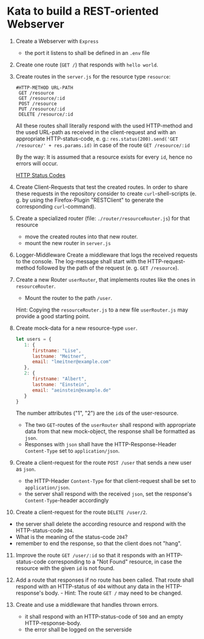 # Kata to build a REST-oriented Webserver

1. Create a Webserver with `Express`
   - the port it listens to shall be defined in an `.env` file

2. Create one route (`GET /`) that responds with `hello world`.

3. Create routes in the `server.js` for the resource type `resource`:
   ```
   #HTTP-METHOD URL-PATH
    GET /resource
    GET /resource/:id
    POST /resource
    PUT /resource/:id
    DELETE /resource/:id
   ```

   All these routes shall literally respond with the used HTTP-method and the used URL-path as received in the client-request and with an appropriate HTTP-status-code, e. g.: `res.status(200).send('GET /resource/' + res.params.id)` in case of the route `GET /resource/:id`

   By the way: It is assumed that a resource exists for every `id`, hence no errors will occur.

   [HTTP Status Codes](https://en.wikipedia.org/wiki/List_of_HTTP_status_codes)

4. Create Client-Requests that test the created routes. In order to share these requests in the repository consider to create `curl`-shell-scripts (e. g. by using the Firefox-Plugin "RESTClient" to generate the corresponding `curl`-command).

5. Create a specialized router (file: `./router/resourceRouter.js`) for that resource
   - move the created routes into that new router.
   - mount the new router in `server.js`

6. Logger-Middleware
   Create a middleware that logs the received requests to the console. The log-message shall start with the HTTP-request-method followed by the path of the request (e. g. `GET /resource`).

7. Create a new Router `userRouter`, that implements routes like the ones in `resourceRouter`.
   - Mount the router to the path `/user`.

   Hint: Copying the `resourceRouter.js` to a new file `userRouter.js` may provide a good starting point.

8. Create mock-data for a new resource-type `user`.
   ```javascript
   let users = {
      1: {
         firstname: "Lise",
         lastname: "Meitner",
         email: "lmeitner@example.com"
      },
      2: {
         firstname: "Albert",
         lastname: "Einstein",
         email: "aeinstein@example.de"
      }
   }
   ```

   The number attributes ("1", "2") are the `id`s of the user-resource.

   - The two `GET`-routes of the `userRouter` shall respond with appropriate data from that new mock-object, the response shall be formatted as `json`.
   - Responses with `json` shall have the HTTP-Response-Header `Content-Type` set to `application/json`.

9. Create a client-request for the route `POST /user` that sends a new user as `json`.
   - the HTTP-Header `Content-Type` for that client-request shall be set to `application/json`.
   - the server shall respond with the received `json`, set the response's `Content-Type`-header accordingly

10. Create a client-request for the route `DELETE /user/2`.
   - the server shall delete the according resource and respond with the HTTP-status-code `204`.
   - What is the meaning of the status-code `204`?
   - remember to end the response, so that the client does not "hang".

11. Improve the route `GET /user/:id` so that it responds with an HTTP-status-code corresponding to a "Not Found" resource, in case the resource with the given `id` is not found.

12. Add a route that responses if no route has been called. That route shall respond with an HTTP-status of `404` without any data in the HTTP-response's body. - Hint: The route `GET /` may need to be changed.

13. Create and use a middleware that handles thrown errors.
    - it shall respond with an HTTP-status-code of `500` and an empty HTTP-response-body.
    - the error shall be logged on the serverside
